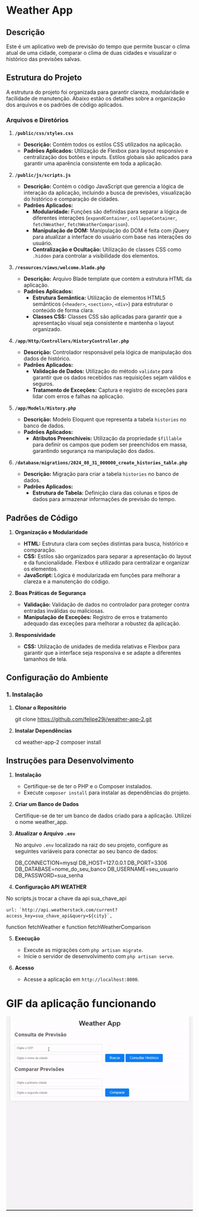# Weather App

## Descrição

Este é um aplicativo web de previsão do tempo que permite buscar o clima atual de uma cidade, comparar o clima de duas cidades e visualizar o histórico das previsões salvas.

## Estrutura do Projeto

A estrutura do projeto foi organizada para garantir clareza, modularidade e facilidade de manutenção. Abaixo estão os detalhes sobre a organização dos arquivos e os padrões de código aplicados.

### Arquivos e Diretórios

1. **`/public/css/styles.css`**
   - **Descrição:** Contém todos os estilos CSS utilizados na aplicação. 
   - **Padrões Aplicados:** Utilização de Flexbox para layout responsivo e centralização dos botões e inputs. Estilos globais são aplicados para garantir uma aparência consistente em toda a aplicação.

2. **`/public/js/scripts.js`**
   - **Descrição:** Contém o código JavaScript que gerencia a lógica de interação da aplicação, incluindo a busca de previsões, visualização do histórico e comparação de cidades.
   - **Padrões Aplicados:**
     - **Modularidade:** Funções são definidas para separar a lógica de diferentes interações (`expandContainer`, `collapseContainer`, `fetchWeather`, `fetchWeatherComparison`).
     - **Manipulação de DOM:** Manipulação do DOM é feita com jQuery para atualizar a interface do usuário com base nas interações do usuário.
     - **Centralização e Ocultação:** Utilização de classes CSS como `.hidden` para controlar a visibilidade dos elementos.

3. **`/resources/views/welcome.blade.php`**
   - **Descrição:** Arquivo Blade template que contém a estrutura HTML da aplicação.
   - **Padrões Aplicados:**
     - **Estrutura Semântica:** Utilização de elementos HTML5 semânticos (`<header>`, `<section>`, `<div>`) para estruturar o conteúdo de forma clara.
     - **Classes CSS:** Classes CSS são aplicadas para garantir que a apresentação visual seja consistente e mantenha o layout organizado.

4. **`/app/Http/Controllers/HistoryController.php`**
   - **Descrição:** Controlador responsável pela lógica de manipulação dos dados de histórico.
   - **Padrões Aplicados:**
     - **Validação de Dados:** Utilização do método `validate` para garantir que os dados recebidos nas requisições sejam válidos e seguros.
     - **Tratamento de Exceções:** Captura e registro de exceções para lidar com erros e falhas na aplicação.

5. **`/app/Models/History.php`**
   - **Descrição:** Modelo Eloquent que representa a tabela `histories` no banco de dados.
   - **Padrões Aplicados:**
     - **Atributos Preenchíveis:** Utilização da propriedade `$fillable` para definir os campos que podem ser preenchidos em massa, garantindo segurança na manipulação dos dados.

6. **`/database/migrations/2024_08_31_000000_create_histories_table.php`**
   - **Descrição:** Migração para criar a tabela `histories` no banco de dados.
   - **Padrões Aplicados:**
     - **Estrutura de Tabela:** Definição clara das colunas e tipos de dados para armazenar informações de previsão do tempo.

## Padrões de Código

1. **Organização e Modularidade**
   - **HTML:** Estrutura clara com seções distintas para busca, histórico e comparação.
   - **CSS:** Estilos são organizados para separar a apresentação do layout e da funcionalidade. Flexbox é utilizado para centralizar e organizar os elementos.
   - **JavaScript:** Lógica é modularizada em funções para melhorar a clareza e a manutenção do código.

2. **Boas Práticas de Segurança**
   - **Validação:** Validação de dados no controlador para proteger contra entradas inválidas ou maliciosas.
   - **Manipulação de Exceções:** Registro de erros e tratamento adequado das exceções para melhorar a robustez da aplicação.

3. **Responsividade**
   - **CSS:** Utilização de unidades de medida relativas e Flexbox para garantir que a interface seja responsiva e se adapte a diferentes tamanhos de tela.

## Configuração do Ambiente

### 1. Instalação

1. **Clonar o Repositório**

    git clone https://github.com/felipe29j/weather-app-2.git


2. **Instalar Dependências**

    cd weather-app-2
    composer install


## Instruções para Desenvolvimento

1. **Instalação**
   - Certifique-se de ter o PHP e o Composer instalados.
   - Execute `composer install` para instalar as dependências do projeto.

2. **Criar um Banco de Dados**

   Certifique-se de ter um banco de dados criado para a aplicação.
   Utilizei o nome weather_app.

3. **Atualizar o Arquivo `.env`**

   No arquivo `.env` localizado na raiz do seu projeto, configure as seguintes variáveis para conectar ao seu banco de dados:

   DB_CONNECTION=mysql
   DB_HOST=127.0.0.1
   DB_PORT=3306
   DB_DATABASE=nome_do_seu_banco
   DB_USERNAME=seu_usuario
   DB_PASSWORD=sua_senha

4. **Configuração API WEATHER**

No scripts.js trocar a chave da api sua_chave_api

    url: `http://api.weatherstack.com/current?access_key=sua_chave_api&query=${city}`,

function fetchWeather e function fetchWeatherComparison

5. **Execução**
   - Execute as migrações com `php artisan migrate`.
   - Inicie o servidor de desenvolvimento com `php artisan serve`.

6. **Acesso**
   - Acesse a aplicação em `http://localhost:8000`.


# GIF da aplicação funcionando

![GIF](https://github.com/felipe29j/weather-app-2/blob/main/public/images/demonstrao2024-08-31131508-ezgif.com-video-to-gif-converter.gif)